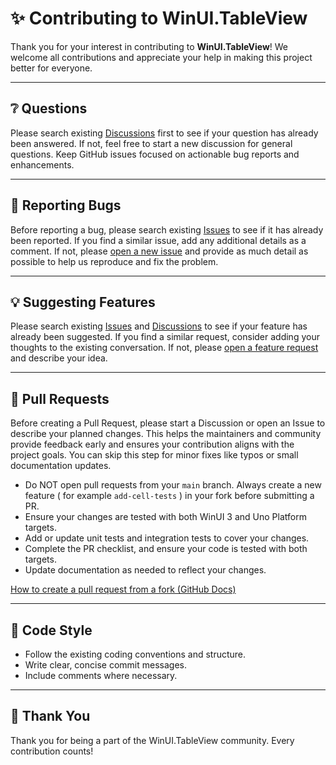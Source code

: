 # ✨ Contributing to WinUI.TableView

Thank you for your interest in contributing to **WinUI.TableView**! We welcome all contributions and appreciate your help in making this project better for everyone.

---

## ❔ Questions

Please search existing [Discussions](../../discussions) first to see if your question has already been answered. If not, feel free to start a new discussion for general questions. Keep GitHub issues focused on actionable bug reports and enhancements.

---

## 🐛 Reporting Bugs

Before reporting a bug, please search existing [Issues](../../issues) to see if it has already been reported. If you find a similar issue, add any additional details as a comment. If not, please [open a new issue](../../issues/new?template=bug_report.md) and provide as much detail as possible to help us reproduce and fix the problem.

---

## 💡 Suggesting Features

Please search existing [Issues](../../issues) and [Discussions](../../discussions) to see if your feature has already been suggested. If you find a similar request, consider adding your thoughts to the existing conversation. If not, please [open a feature request](../../issues/new?template=feature_request.md) and describe your idea.

---

## 🚀 Pull Requests

Before creating a Pull Request, please start a Discussion or open an Issue to describe your planned changes. This helps the maintainers and community provide feedback early and ensures your contribution aligns with the project goals. You can skip this step for minor fixes like typos or small documentation updates.

- Do NOT open pull requests from your `main` branch. Always create a new feature ( for example `add-cell-tests` ) in your fork before submitting a PR.
- Ensure your changes are tested with both WinUI 3 and Uno Platform targets.
- Add or update unit tests and integration tests to cover your changes.
- Complete the PR checklist, and ensure your code is tested with both targets.
- Update documentation as needed to reflect your changes.

[How to create a pull request from a fork (GitHub Docs)](https://help.github.com/en/github/collaborating-with-issues-and-pull-requests/creating-a-pull-request-from-a-fork)

---

## 📝 Code Style

- Follow the existing coding conventions and structure.
- Write clear, concise commit messages.
- Include comments where necessary.

---

## 💙 Thank You

Thank you for being a part of the WinUI.TableView community. Every contribution counts!
